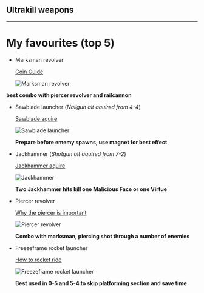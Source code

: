 ## Ultrakill weapons

-------

# My favourites (top 5)

- Marksman revolver
  
  [Coin Guide](https://www.youtube.com/watch?v=p7j8ekOaI0M)
  
  ![Marksman revolver](https://github.com/user-attachments/assets/75c60a13-7b56-4165-a4f2-ae71c23b972c)

**best combo with piercer revolver and railcannon**
  
- Sawblade launcher (*Nailgun alt aquired from 4-4*)

  [Sawblade aquire](https://www.youtube.com/watch?v=X3-lEOUb1iM)

  ![Sawblade launcher](https://github.com/user-attachments/assets/36ebc096-7d52-4c62-b5f5-b4cfd398f219)


  **Prepare before ememy spawns, use magnet for best effect**

- Jackhammer (*Shotgun alt aquired from 7-2*)

  [Jackhammer aquire](https://www.youtube.com/watch?v=8LlMTnAMOBs)
  
  ![Jackhammer](https://github.com/user-attachments/assets/ef48efa1-dda3-4d81-967a-5492205a90ce)
  
  **Two Jackhammer hits kill one Malicious Face or one Virtue**

- Piercer revolver
  
  [Why the piercer is important](https://www.youtube.com/watch?v=9RfvCWBkBEU)
  
  ![Piercer revolver](https://github.com/user-attachments/assets/814d172d-ffc3-40a7-97f4-71be50ed0f96)

  **Combo with marksman, piercing shot through a number of enemies**

- Freezeframe rocket launcher

  [How to rocket ride](https://www.youtube.com/watch?v=eR59DYZABB4)
  
  ![Freezeframe rocket launcher](https://github.com/user-attachments/assets/33948f77-41e4-4239-8052-ab6fadfc3929)

  **Best used in 0-5 and 5-4 to skip platforming section and save time**

